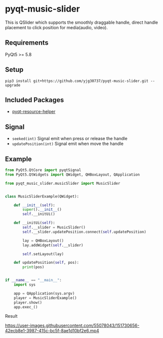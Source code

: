 # pyqt-music-slider
This is QSlider which supports the smoothly draggable handle, direct handle placement to click position for media(audio, video).

## Requirements
PyQt5 >= 5.8

## Setup
```pip3 install git+https://github.com/yjg30737/pyqt-music-slider.git --upgrade```

## Included Packages
* <a href="https://github.com/yjg30737/pyqt-resource-helper.git">pyqt-resource-helper</a>

## Signal
* ```seeked(int)``` Signal emit when press or release the handle
* ```updatePosition(int)``` Signal emit when move the handle

## Example
```python
from PyQt5.QtCore import pyqtSignal
from PyQt5.QtWidgets import QWidget, QHBoxLayout, QApplication

from pyqt_music_slider.musicSlider import MusicSlider


class MusicSliderExample(QWidget):

    def __init__(self):
        super().__init__()
        self.__initUi()

    def __initUi(self):
        self.__slider = MusicSlider()
        self.__slider.updatePosition.connect(self.updatePosition)

        lay = QHBoxLayout()
        lay.addWidget(self.__slider)

        self.setLayout(lay)

    def updatePosition(self, pos):
        print(pos)


if __name__ == "__main__":
    import sys

    app = QApplication(sys.argv)
    player = MusicSliderExample()
    player.show()
    app.exec_()
```

Result

https://user-images.githubusercontent.com/55078043/151730656-42ecb8e1-3987-415c-bc5f-8ae1d10bf2e6.mp4






